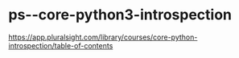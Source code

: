 # ps--core-python3-introspection
https://app.pluralsight.com/library/courses/core-python-introspection/table-of-contents
